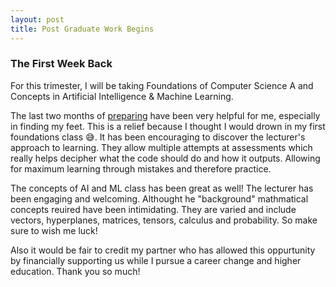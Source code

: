 ```yaml
---
layout: post
title: Post Graduate Work Begins
---
```


### The First Week Back
For this trimester, I will be taking Foundations of Computer Science A and Concepts in Artificial Intelligence & Machine Learning.

The last two months of [preparing](https://drackonack.github.io/2023/12/14/pre-post-grad.html) have been very helpful for me, especially in finding my feet. This is a relief because I thought I would drown in my first foundations class 😅. It has been encouraging to discover the lecturer's approach to learning. They allow multiple attempts at assessments which really helps decipher what the code should do and how it outputs. Allowing for maximum learning through mistakes and therefore practice. 

The concepts of AI and ML class has been great as well! The lecturer has been engaging and welcoming. Althought he "background" mathmatical concepts reuired have been intimidating. They are varied and include vectors, hyperplanes, matrices, tensors, calculus and probability. 
So make sure to wish me luck!

Also it would be fair to credit my partner who has allowed this oppurtunity by financially supporting us while I pursue a career change and higher education. Thank you so much!